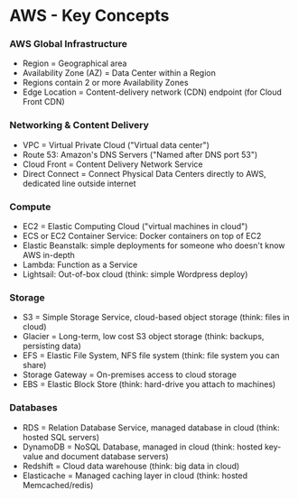 # AWS - Key Concepts

### AWS Global Infrastructure

- Region = Geographical area
- Availability Zone (AZ) = Data Center within a Region
- Regions contain 2 or more Availability Zones
- Edge Location = Content-delivery network (CDN) endpoint (for Cloud Front CDN)

### Networking & Content Delivery

- VPC = Virtual Private Cloud ("Virtual data center")
- Route 53: Amazon's DNS Servers ("Named after DNS port 53")
- Cloud Front = Content Delivery Network Service
- Direct Connect = Connect Physical Data Centers directly to AWS, dedicated line outside internet

### Compute

- EC2 = Elastic Computing Cloud ("virtual machines in cloud")
- ECS or EC2 Container Service: Docker containers on top of EC2
- Elastic Beanstalk: simple deployments for someone who doesn't know AWS in-depth
- Lambda: Function as a Service
- Lightsail: Out-of-box cloud (think: simple Wordpress deploy)

### Storage

- S3 = Simple Storage Service, cloud-based object storage (think: files in cloud)
- Glacier = Long-term, low cost S3 object storage (think: backups, persisting data)
- EFS = Elastic File System, NFS file system (think: file system you can share)
- Storage Gateway = On-premises access to cloud storage
- EBS = Elastic Block Store (think: hard-drive you attach to machines)

### Databases

- RDS = Relation Database Service, managed database in cloud (think: hosted SQL servers)
- DynamoDB = NoSQL Database, managed in cloud (think: hosted key-value and document database servers)
- Redshift = Cloud data warehouse (think: big data in cloud)
- Elasticache = Managed caching layer in cloud (think: hosted Memcached/redis)
